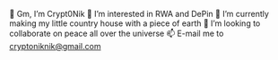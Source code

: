 👋 Gm, I’m Crypt0Nik
👀 I’m interested in RWA and DePin
🌱 I’m currently making my little country house with a piece of earth
💞️ I’m looking to collaborate on peace all over the universe
📫 E-mail me to cryptoniknik@gmail.com
